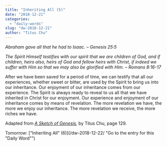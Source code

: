 ```yaml
---
title: "Inheriting All (5)"
date: "2018-12-21"
categories: 
  - "daily-words"
slug: "dw-2018-12-21"
author: "Titus Chu"
---
```


_Abraham gave all that he had to Isaac._ _– Genesis 25:5_

_The Spirit Himself testifies with our spirit that we are children of God, and if children, heirs also, heirs of God and fellow heirs with Christ, if indeed we suffer with Him so that we may also be glorified with Him._ _– Romans 8:16-17_

After we have been saved for a period of time, we can testify that all our experiences, whether sweet or bitter, are used by the Spirit to bring us into our inheritance. Our enjoyment of our inheritance comes from our experience. The Spirit is always ready to reveal to us all that we have inherited in Christ for our enjoyment. Our experience and enjoyment of our inheritance comes by means of revelation. The more revelation we have, the more we enjoy our inheritance. The more revelation we receive, the more riches we have.

Adapted from _[A Sketch of Genesis](/book-gen-sketch "Go to the listing for this book"),_ by Titus Chu, page 129.

Tomorrow: [“Inheriting All” (6)](/dw-2018-12-22/ "Go to the entry for this "Daily Word"")
